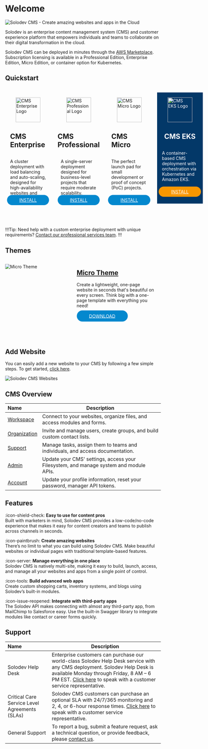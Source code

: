 # Welcome

<p><img src="../images/solodev-banner.png" alt="Solodev CMS - Create amazing websites and apps in the Cloud"></p>

Solodev is an enterprise content management system (CMS) and customer experience platform that empowers individuals and teams to collaborate on their digital transformation in the cloud.

Solodev CMS can be deployed in minutes through the <a href="https://aws.amazon.com/marketplace/seller-profile?id=8e11c912-6253-41b8-b065-bf32bd27911b" target="_blank" rel="noopener noreferrer">AWS Marketplace</a>. Subscription licensing is available in a Professional Edition, Enterprise Edition, Micro Edition, or container option for Kubernetes.

## Quickstart

<div style="display: flex; align-items: self-start; margin-bottom: 1rem;">
  <div style="width: 23%; margin: 1rem 1rem 2rem 0; display: flex; align-items: center; justify-content: center; flex-direction: column; float: left; padding: 1rem;" class="text-center border">
    <img src="../../images/quickstart/cms-enterprise-logo.jpg" alt="CMS Enterprise Logo" style="width: 80px;">
    <h2 style="margin-top: 2rem; font-size: 1.4rem;">CMS Enterprise</h2>
    <p style="font-size: .88rem; height: 95px;">A cluster deployment with load balancing and auto-scaling, designed for high-availability websites and apps.</p>
    <p style="margin-top: 1rem;"><a href="/quickstart/solodev-enterprise" style="background-color: #0488ce; color: #fff; padding: .5rem 2.5rem; border-radius: 20px;">INSTALL</a></p>
  </div>

  <div style="width: 23%; margin: 1rem 1rem 2rem 0; display: flex; align-items: center; justify-content: center; flex-direction: column; float: left; padding: 1rem;" class="text-center border">
    <img src="../../images/quickstart/cms-pro-logo.jpg" alt="CMS Professional Logo" style="width: 80px;">
    <h2 style="margin-top: 2rem; font-size: 1.4rem;">CMS Professional</h2>
    <p style="font-size: .88rem; height: 95px;">A single-server deployment designed for business-level projects that require moderate scalability.</p>
    <p style="margin-top: 1rem;"><a href="/quickstart/solodev-pro" style="background-color: #0488ce; color: #fff; padding: .5rem 2.5rem; border-radius: 20px;">INSTALL</a></p>
  </div>

  <div style="width: 23%; margin: 1rem 1rem 2rem 0; display: flex; align-items: center; justify-content: center; flex-direction: column; float: left; padding: 1rem;" class="text-center border">
    <img src="../../images/quickstart/micro/solodev-micro.png" alt="CMS Micro Logo" style="width: 80px;">
    <h2 style="margin-top: 2rem; font-size: 1.4rem;">CMS Micro</h2>
    <p style="font-size: .88rem; height: 95px;">The perfect launch pad for small development or proof of concept (PoC) projects.</p>
    <p style="margin-top: 1rem;"><a href="/quickstart/solodev-micro" style="background-color: #0488ce; color: #fff; padding: .5rem 2.5rem; border-radius: 20px;">INSTALL</a></p>
  </div>

  <div style="width: 23%; margin: 1rem 0 2rem; margin-top: 1rem; display: flex; align-items: center; justify-content: center; flex-direction: column; float: left; padding: 1rem; background-color: #033868; color: #fff;" class="text-center border">
    <img src="../../images/quickstart/cms-eks-logo.jpg" alt="CMS EKS Logo" style="width: 80px;">
    <h2 style="margin-top: 2rem; font-size: 1.4rem; color: #fff;">CMS EKS</h2>
    <p style="font-size: .88rem; height: 95px;">A container-based CMS deployment with orchestration via Kubernetes and Amazon EKS.</p>
    <p style="margin-top: 1rem;"><a href="/quickstart/solodev-cms-for-kubernetes" style="background-color: #f99700; color: #fff; padding: .5rem 2.5rem; border-radius: 20px;">INSTALL</a></p>
  </div>
</div>

!!!Tip:
Need help with a custom enterprise deployment with unique requirements? [Contact our professional services team](mailto:sales@solodev.com).
!!!

## Themes

<div class="border p-4" style="height: 255px; margin-bottom: 20px;">
  <div style="width: 40%; float: left;">
    <p><img src="../../images/themes/micro-theme.jpg" alt="Micro Theme"></p>
  </div>
  <div style="width: 50%; float: left; padding-left: 30px;">
    <h2><a href="/themes/micro">Micro Theme</a></h2>
    <p class="mt-3">Create a lightweight, one-page website in seconds that's beautiful on every screen. Think big with a one-page template with everything you need!</p>
    <p style="margin-top: 1rem;"><a href="/themes/micro" style="background-color: #0488ce; color: #fff; padding: .6rem 2.5rem; font-size: .9rem; border-radius: 20px;">DOWNLOAD</a></p>
  </div>
</div>

## Add Website

You can easily add a new website to your CMS by following a few simple steps. To get started, [click here](/workspace/websites/add-website/).

<p><img src="../../../images/dashboard/websites.jpg" alt="Solodev CMS Websites"></p>

## CMS Overview

**Name** | **Description** 
:--- | ---
[Workspace](/workspace/) | Connect to your websites, organize files, and access modules and forms.
[Organization](/organization/) | Invite and manage users, create groups, and build custom contact lists.
[Support](/support/) | Manage tasks, assign them to teams and individuals, and access documentation.
[Admin](/admin/) | Update your CMS' settings, access your Filesystem, and manage system and module APIs.
[Account](/account/) | Update your profile information, reset your password, manager API tokens.

## Features

:icon-shield-check: <span class="ml-2">**Easy to use for content pros**</span><br>
Built with marketers in mind, Solodev CMS provides a low-code/no-code experience that makes it easy for content creators and teams to publish across channels in seconds. 

<!-- :icon-pencil: <span class="ml-2">**Designed for developers**</span><br>
With full access to HTML, CSS, PHP, and more, developers can create custom advanced, mobile-responsive websites and apps with robust functionality.  -->

:icon-paintbrush: <span class="ml-2">**Create amazing websites**</span><br>
There’s no limit to what you can build using Solodev CMS. Make beautiful websites or individual pages with traditional template-based features. 

:icon-server: <span class="ml-2">**Manage everything in one place**</span><br>
Solodev CMS is natively multi-site, making it easy to build, launch, access, and manage all your websites and apps from a single point of control. 

:icon-tools: <span class="ml-2">**Build advanced web apps**</span><br>
Create custom shopping carts, inventory systems, and blogs using Solodev’s built-in modules.

:icon-issue-reopened: <span class="ml-2">**Integrate with third-party apps**</span><br>
The Solodev API makes connecting with almost any third-party app, from MailChimp to Salesforce easy. Use the built-in Swagger library to integrate modules like contact or career forms quickly. 

<!-- :icon-git-branch: <span class="ml-2">**Hybrid headless**</span><br>
Looking to power a front-end React, Vue, Angular, or Next.js website–or publish to the Internet of Things? Use Solodev’s modules to push content almost anywhere using our headless CMS features. 

:icon-trophy: <span class="ml-2">**Personalize your experiences**</span><br>
Use Solodev’s A/B testing to create content “experiments” and optimize your website and landing pages to improve conversions. 

:icon-comment-discussion: <span class="ml-2">**Manage and collaborate with your team**</span><br>
Set up individual users and groups and manage their roles using the industry’s most granular permissions system. Invite new members to CMS deployments, assign tasks, collaborate on website projects, and manage your team at every level.  -->

## Support 

**Name** | **Description** 
:--- | ---
Solodev Help Desk | Enterprise customers can purchase our world-class Solodev Help Desk service with any CMS deployment. Solodev Help Desk is available Monday through Friday, 8 AM – 6 PM EST. [Click here](mailto:sales@solodev.com) to speak with a customer service representative. 
Critical Care Service Level Agreements (SLAs) | Solodev CMS customers can purchase an optional SLA with 24/7/365 monitoring and 2, 4, or 6-hour response times. [Click here](mailto:sales@solodev.com) to speak with a customer service representative.
General Support | To report a bug, submit a feature request, ask a technical question, or provide feedback, please <a href="https://www.solodev.com/contact/" target="_blank" rel="noopener noreferrer">contact us</a>.

